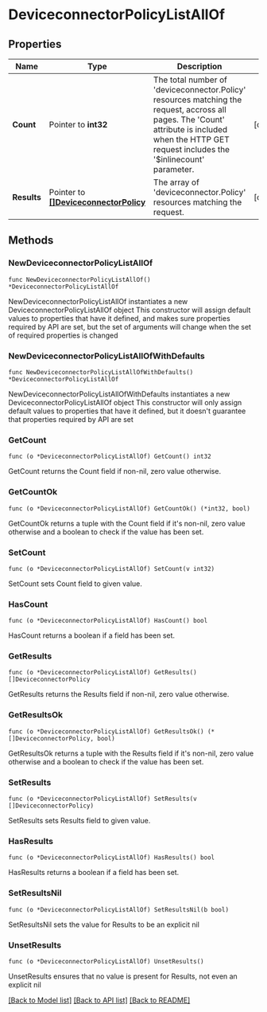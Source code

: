 # DeviceconnectorPolicyListAllOf

## Properties

Name | Type | Description | Notes
------------ | ------------- | ------------- | -------------
**Count** | Pointer to **int32** | The total number of &#39;deviceconnector.Policy&#39; resources matching the request, accross all pages. The &#39;Count&#39; attribute is included when the HTTP GET request includes the &#39;$inlinecount&#39; parameter. | [optional] 
**Results** | Pointer to [**[]DeviceconnectorPolicy**](DeviceconnectorPolicy.md) | The array of &#39;deviceconnector.Policy&#39; resources matching the request. | [optional] 

## Methods

### NewDeviceconnectorPolicyListAllOf

`func NewDeviceconnectorPolicyListAllOf() *DeviceconnectorPolicyListAllOf`

NewDeviceconnectorPolicyListAllOf instantiates a new DeviceconnectorPolicyListAllOf object
This constructor will assign default values to properties that have it defined,
and makes sure properties required by API are set, but the set of arguments
will change when the set of required properties is changed

### NewDeviceconnectorPolicyListAllOfWithDefaults

`func NewDeviceconnectorPolicyListAllOfWithDefaults() *DeviceconnectorPolicyListAllOf`

NewDeviceconnectorPolicyListAllOfWithDefaults instantiates a new DeviceconnectorPolicyListAllOf object
This constructor will only assign default values to properties that have it defined,
but it doesn't guarantee that properties required by API are set

### GetCount

`func (o *DeviceconnectorPolicyListAllOf) GetCount() int32`

GetCount returns the Count field if non-nil, zero value otherwise.

### GetCountOk

`func (o *DeviceconnectorPolicyListAllOf) GetCountOk() (*int32, bool)`

GetCountOk returns a tuple with the Count field if it's non-nil, zero value otherwise
and a boolean to check if the value has been set.

### SetCount

`func (o *DeviceconnectorPolicyListAllOf) SetCount(v int32)`

SetCount sets Count field to given value.

### HasCount

`func (o *DeviceconnectorPolicyListAllOf) HasCount() bool`

HasCount returns a boolean if a field has been set.

### GetResults

`func (o *DeviceconnectorPolicyListAllOf) GetResults() []DeviceconnectorPolicy`

GetResults returns the Results field if non-nil, zero value otherwise.

### GetResultsOk

`func (o *DeviceconnectorPolicyListAllOf) GetResultsOk() (*[]DeviceconnectorPolicy, bool)`

GetResultsOk returns a tuple with the Results field if it's non-nil, zero value otherwise
and a boolean to check if the value has been set.

### SetResults

`func (o *DeviceconnectorPolicyListAllOf) SetResults(v []DeviceconnectorPolicy)`

SetResults sets Results field to given value.

### HasResults

`func (o *DeviceconnectorPolicyListAllOf) HasResults() bool`

HasResults returns a boolean if a field has been set.

### SetResultsNil

`func (o *DeviceconnectorPolicyListAllOf) SetResultsNil(b bool)`

 SetResultsNil sets the value for Results to be an explicit nil

### UnsetResults
`func (o *DeviceconnectorPolicyListAllOf) UnsetResults()`

UnsetResults ensures that no value is present for Results, not even an explicit nil

[[Back to Model list]](../README.md#documentation-for-models) [[Back to API list]](../README.md#documentation-for-api-endpoints) [[Back to README]](../README.md)


